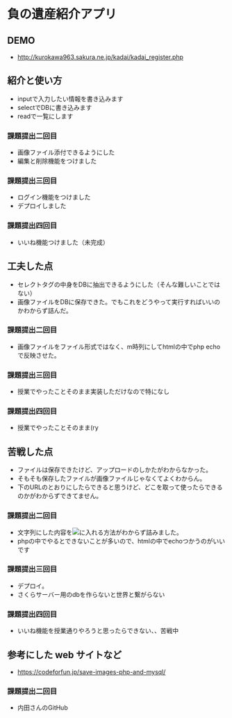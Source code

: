 # 負の遺産紹介アプリ

## DEMO

  - http://kurokawa963.sakura.ne.jp/kadai/kadai_register.php

## 紹介と使い方

  - inputで入力したい情報を書き込みます
  - selectでDBに書き込みます
  - readで一覧にします

### 課題提出二回目

  - 画像ファイル添付できるようにした
  - 編集と削除機能をつけました

### 課題提出三回目
  - ログイン機能をつけました
  - デプロイしました

### 課題提出四回目
 - いいね機能つけました（未完成）

## 工夫した点

  - セレクトタグの中身をDBに抽出できるようにした（そんな難しいことではない）
  - 画像ファイルをDBに保存できた。でもこれをどうやって実行すればいいのかわからず詰んだ。

### 課題提出二回目
  - 画像ファイルをファイル形式ではなく、m時列にしてhtmlの中でphp echoで反映させた。

### 課題提出三回目

  - 授業でやったことそのまま実装しただけなので特になし

### 課題提出四回目

 - 授業でやったことそのまま(ry


## 苦戦した点

  - ファイルは保存できたけど、アップロードのしかたがわからなかった。
  - そもそも保存したファイルが画像ファイルじゃなくてよくわからん。
  - 下のURLのとおりにしたらできると思うけど、どこを取って使ったらできるのかがわからずできてません。

### 課題提出二回目
  - 文字列にした内容を<img src ="この中">に入れる方法がわからず詰みました。
  - phpの中でやるとできないことが多いので、htmlの中でechoつかうのがいいです

### 課題提出三回目

  - デプロイ。
  - さくらサーバー用のdbを作らないと世界と繋がらない

### 課題提出四回目

 - いいね機能を授業通りやろうと思ったらできない、、苦戦中


## 参考にした web サイトなど

  - https://codeforfun.jp/save-images-php-and-mysql/

### 課題提出二回目
  - 内田さんのGitHub

